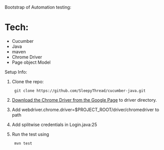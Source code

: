 

Bootstrap of Automation testing: 


# Tech: 

* Cucumber
* Java 
* maven
* Chrome Driver
* Page object Model




Setup Info:


1. Clone the repo: 

   ```
    git clone https://github.com/SleepyThread/cucumber-java.git 
   ```
   
2. [Download the Chrome Driver from the Google Page](https://chromedriver.storage.googleapis.com/index.html?path=2.32/) to driver directory.

3. Add webdriver.chrome.driver=$PROJECT_ROOT/driver/chromedriver to path


4. Add splitwise credentials in Login.java:25


5. Run the test using 

   ```
    mvn test 
   ```
    
    
    